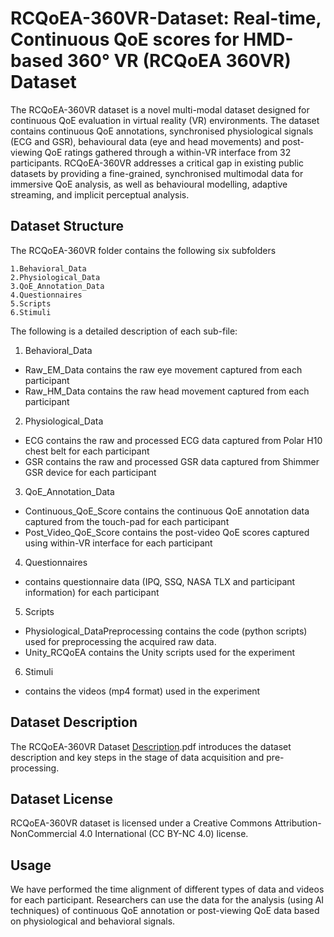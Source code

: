 # **RCQoEA-360VR-Dataset: Real-time, Continuous QoE scores for HMD-based 360° VR (RCQoEA 360VR) Dataset**

The RCQoEA-360VR dataset is a novel multi-modal dataset designed for continuous QoE evaluation in virtual reality (VR) environments. The dataset contains continuous QoE annotations, synchronised physiological signals (ECG and GSR), behavioural data (eye and head movements) and post-viewing QoE ratings gathered through a within-VR interface from 32 participants. RCQoEA-360VR addresses a critical gap in existing public datasets by providing a fine-grained, synchronised multimodal data for immersive QoE analysis, as well as behavioural modelling, adaptive streaming, and implicit perceptual analysis.

## **Dataset Structure**

The RCQoEA-360VR folder contains the following six subfolders

    1.Behavioral_Data
    2.Physiological_Data
    3.QoE_Annotation_Data
    4.Questionnaires
    5.Scripts
    6.Stimuli

The following is a detailed description of each sub-file:

1. Behavioral_Data

- Raw_EM_Data
	contains the raw eye movement captured from each participant
- Raw_HM_Data
	contains the raw head movement captured from each participant

2. Physiological_Data

- ECG
	contains the raw and processed ECG data captured from Polar H10 chest belt for each participant
- GSR
	contains the raw and processed GSR data captured from Shimmer GSR device for each participant

3. QoE_Annotation_Data

- Continuous_QoE_Score
	contains the continuous QoE annotation data captured from the touch-pad for each participant
- Post_Video_QoE_Score
	contains the post-video QoE scores captured using within-VR interface for each participant

4. Questionnaires

- contains questionnaire data (IPQ, SSQ, NASA TLX and participant information) for each participant

5. Scripts

- Physiological_DataPreprocessing
	contains the code (python scripts) used for preprocessing the acquired raw data.
- Unity_RCQoEA
	contains the Unity scripts used for the experiment

6. Stimuli

- contains the videos (mp4 format) used in the experiment


## **Dataset Description**

The RCQoEA-360VR Dataset [Description](https://github.com/sowmyyav/RCQoEA-360VR-Dataset/blob/main/RCQoEA-360VR%20Dataset%20Description.pdf).pdf introduces the dataset description and key steps in the stage of data acquisition and pre-processing.

## **Dataset License**

RCQoEA-360VR dataset is licensed under a Creative Commons Attribution-NonCommercial 4.0 International (CC BY-NC 4.0) license.

## **Usage**

We have performed the time alignment of different types of data and videos for each participant. Researchers can use the data for the analysis (using AI techniques) of continuous QoE annotation or post-viewing QoE data based on physiological and behavioral signals.

